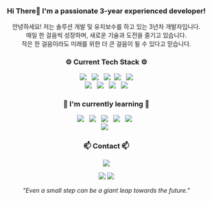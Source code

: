 <h3 align="center">Hi There👋 I'm a passionate 3-year experienced developer!</h3>

<p align="center">
  안녕하세요! 저는 솔루션 개발 및 유지보수를 하고 있는 3년차 개발자입니다.<br>
  매일 한 걸음씩 성장하며, 새로운 기술과 도전을 즐기고 있습니다.<br>
  작은 한 걸음이라도 미래를 위한 더 큰 걸음이 될 수 있다고 믿습니다.
</p>

<h3 align="center">⚙️ Current Tech Stack ⚙️</h3>
<div align="center">
    <img src="https://img.shields.io/badge/java-%23ED8B00.svg?style=for-the-badge&logo=openjdk&logoColor=white"/> &nbsp;
    <img src="https://img.shields.io/badge/javascript-%23323330.svg?style=for-the-badge&logo=javascript&logoColor=%23F7DF1E"/> &nbsp;
    <img src="https://img.shields.io/badge/mysql-4479A1.svg?style=for-the-badge&logo=mysql&logoColor=white"/>&nbsp;
    <img src="https://img.shields.io/badge/MariaDB-003545?style=for-the-badge&logo=mariadb&logoColor=white"/> &nbsp;
    <img src="https://img.shields.io/badge/Oracle-F80000?style=for-the-badge&logo=oracle&logoColor=white">
</div>
<div align="center">
    <img src="https://img.shields.io/badge/spring-%236DB33F.svg?style=for-the-badge&logo=spring&logoColor=white"/> &nbsp;
    <img src="https://img.shields.io/badge/apache-%23D42029.svg?style=for-the-badge&logo=apache&logoColor=white"/> &nbsp;
    <img src="https://img.shields.io/badge/AWS-%23FF9900.svg?style=for-the-badge&logo=amazon-aws&logoColor=white"/> &nbsp;
    <img src="https://img.shields.io/badge/jquery-%230769AD.svg?style=for-the-badge&logo=jquery&logoColor=white">
</div>

<h3 align="center">🌱 I'm currently learning 🌱</h3>
<div align="center">
    <img src="https://img.shields.io/badge/go-%2300ADD8.svg?style=for-the-badge&logo=go&logoColor=white"/> &nbsp;
    <img src="https://img.shields.io/badge/docker-%230db7ed.svg?style=for-the-badge&logo=docker&logoColor=white"/> &nbsp;
    <img src="https://img.shields.io/badge/typescript-%23007ACC.svg?style=for-the-badge&logo=typescript&logoColor=white"/> &nbsp;
    <img src="https://img.shields.io/badge/react-%2320232a.svg?style=for-the-badge&logo=react&logoColor=%2361DAFB"/> &nbsp;
    <img src="https://img.shields.io/badge/kotlin-%237F52FF.svg?style=for-the-badge&logo=kotlin&logoColor=white"/> &nbsp;
</div>
<div align="center">
    <img src="https://img.shields.io/badge/github%20actions-%232671E5.svg?style=for-the-badge&logo=githubactions&logoColor=white"/> &nbsp;
</div>

<h3 align="center">📫 Contact 📫</h3>
<p align="center">
  <a href="mailto:jeonyk219@gmail.com">
    <img src="https://img.shields.io/badge/Email-D14836?style=for-the-badge&logo=gmail&logoColor=white" />
  </a>
</p>

<div align="center">
    <img src="https://github-readme-stats.vercel.app/api/top-langs/?username=yek-j&layout=compact">
    <img src="https://github-readme-stats.vercel.app/api?username=yek-j&show_icons=true&theme=radical">
</div>

<p align="center">
  <i>"Even a small step can be a giant leap towards the future."</i>
</p>
